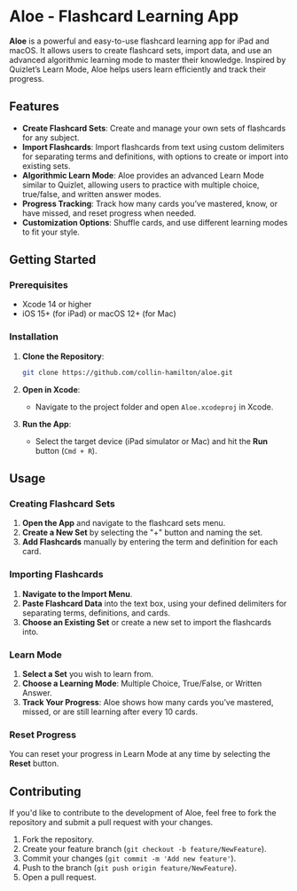 # Aloe - Flashcard Learning App

**Aloe** is a powerful and easy-to-use flashcard learning app for iPad and macOS. It allows users to create flashcard sets, import data, and use an advanced algorithmic learning mode to master their knowledge. Inspired by Quizlet’s Learn Mode, Aloe helps users learn efficiently and track their progress.

## Features

- **Create Flashcard Sets**: Create and manage your own sets of flashcards for any subject.
- **Import Flashcards**: Import flashcards from text using custom delimiters for separating terms and definitions, with options to create or import into existing sets.
- **Algorithmic Learn Mode**: Aloe provides an advanced Learn Mode similar to Quizlet, allowing users to practice with multiple choice, true/false, and written answer modes.
- **Progress Tracking**: Track how many cards you’ve mastered, know, or have missed, and reset progress when needed.
- **Customization Options**: Shuffle cards, and use different learning modes to fit your style.

## Getting Started

### Prerequisites

- Xcode 14 or higher
- iOS 15+ (for iPad) or macOS 12+ (for Mac)

### Installation

1. **Clone the Repository**:
   ```bash
   git clone https://github.com/collin-hamilton/aloe.git
   ```

2. **Open in Xcode**:
   - Navigate to the project folder and open `Aloe.xcodeproj` in Xcode.

3. **Run the App**:
   - Select the target device (iPad simulator or Mac) and hit the **Run** button (`Cmd + R`).

## Usage

### Creating Flashcard Sets

1. **Open the App** and navigate to the flashcard sets menu.
2. **Create a New Set** by selecting the "+" button and naming the set.
3. **Add Flashcards** manually by entering the term and definition for each card.

### Importing Flashcards

1. **Navigate to the Import Menu**.
2. **Paste Flashcard Data** into the text box, using your defined delimiters for separating terms, definitions, and cards.
3. **Choose an Existing Set** or create a new set to import the flashcards into.

### Learn Mode

1. **Select a Set** you wish to learn from.
2. **Choose a Learning Mode**: Multiple Choice, True/False, or Written Answer.
3. **Track Your Progress**: Aloe shows how many cards you’ve mastered, missed, or are still learning after every 10 cards.

### Reset Progress

You can reset your progress in Learn Mode at any time by selecting the **Reset** button.

## Contributing

If you'd like to contribute to the development of Aloe, feel free to fork the repository and submit a pull request with your changes.

1. Fork the repository.
2. Create your feature branch (`git checkout -b feature/NewFeature`).
3. Commit your changes (`git commit -m 'Add new feature'`).
4. Push to the branch (`git push origin feature/NewFeature`).
5. Open a pull request.
